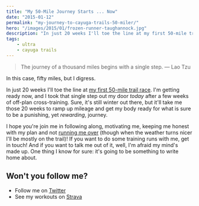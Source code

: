 ```yaml
---
title: "My 50-Mile Journey Starts ... Now"
date: "2015-01-12"
permalink: "my-journey-to-cayuga-trails-50-miler/"
hero: "/images/2015/01/frozen-runner-taughannock.jpg"
description: "In just 20 weeks I'll toe the line at my first 50-mile trail race. I'm getting ready now, and I took that single step out my door today after a few weeks of off-plan cross-training."
tags:
    - ultra
    - cayuga trails
---
```


> The journey of a thousand miles begins with a single step. ― Lao Tzu

In this case, fifty miles, but I digress.

In just 20 weeks I'll toe the line at [my first 50-mile trail race](https://www.cayugatrails50.com/). I'm getting ready now, and I took that single step out my door _today_ after a few weeks of off-plan cross-training. Sure, it's still winter out there, but it'll take me those 20 weeks to ramp up mileage and get my body ready for what is sure to be a punishing, yet _rewarding_, journey.

I hope you're join me in following along, motivating me, keeping me honest with my plan and not [running me over](/driver-vs-runner-learning-on-the-run-with-the-trumansburg-police/) (though when the weather turns nicer I'll be mostly on the trail)! If you want to do some training runs with me, get in touch! And if you want to talk me out of it, well, I'm afraid my mind's made up. One thing I know for sure: it's going to be something to write home about.

## Won't you follow me?

- Follow me on [Twitter](https://twitter.com/scottpdawson)
- See my workouts on [Strava](http://www.strava.com/athletes/6904418)
